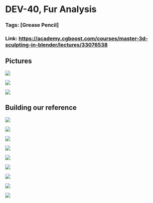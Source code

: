 # DEV-40, Fur Analysis
### Tags: [Grease Pencil]
### Link: https://academy.cgboost.com/courses/master-3d-sculpting-in-blender/lectures/33076538

## Pictures

![](../images/DEV-40/DEV-40-A1.png)

![](../images/DEV-40/DEV-40-A2.png)

![](../images/DEV-40/DEV-40-A3.png)

## Building our reference

![](../images/DEV-40/DEV-40-B1.png)

![](../images/DEV-40/DEV-40-B2.png)

![](../images/DEV-40/DEV-40-B3.png)

![](../images/DEV-40/DEV-40-B4.png)

![](../images/DEV-40/DEV-40-B5.png)

![](../images/DEV-40/DEV-40-B6.png)

![](../images/DEV-40/DEV-40-B7.png)

![](../images/DEV-40/DEV-40-B8.png)

![](../images/DEV-40/DEV-40-B9.png)